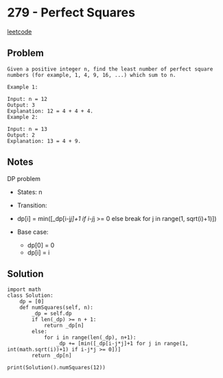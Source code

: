 
# 279 - Perfect Squares

[leetcode](https://leetcode.com/problems/perfect-squares/)


## Problem

    Given a positive integer n, find the least number of perfect square numbers (for example, 1, 4, 9, 16, ...) which sum to n.
    
    Example 1:
    
    Input: n = 12
    Output: 3 
    Explanation: 12 = 4 + 4 + 4.
    Example 2:
    
    Input: n = 13
    Output: 2
    Explanation: 13 = 4 + 9.


## Notes

DP problem

-   States: n
-   Transition:
-   dp[i] = min([_dp[i-j*j]+1 if i-j*j >= 0 else break for j in range(1, sqrt(i)+1)])

-   Base case:
    -   dp[0] = 0
    -   dp[i] = i


## Solution

    import math
    class Solution:
        dp = [0]
        def numSquares(self, n):
            _dp = self.dp
            if len(_dp) >= n + 1:
                return _dp[n]
            else:
                for i in range(len(_dp), n+1):
                    _dp += [min([_dp[i-j*j]+1 for j in range(1, int(math.sqrt(i))+1) if i-j*j >= 0])] 
            return _dp[n]
    
    print(Solution().numSquares(12))

